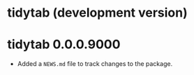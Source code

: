 # tidytab (development version)

# tidytab 0.0.0.9000

* Added a `NEWS.md` file to track changes to the package.
